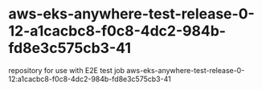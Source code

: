 # aws-eks-anywhere-test-release-0-12-a1cacbc8-f0c8-4dc2-984b-fd8e3c575cb3-41
repository for use with E2E test job aws-eks-anywhere-test-release-0-12:a1cacbc8-f0c8-4dc2-984b-fd8e3c575cb3-41
